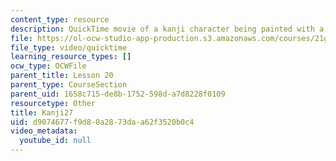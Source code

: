 ```yaml
---
content_type: resource
description: QuickTime movie of a kanji character being painted with a brush.
file: https://ol-ocw-studio-app-production.s3.amazonaws.com/courses/21g-504-japanese-iv-spring-2009/d9074677f9d88a2873daa62f3520b0c4_Kanji27.mov
file_type: video/quicktime
learning_resource_types: []
ocw_type: OCWFile
parent_title: Lesson 20
parent_type: CourseSection
parent_uid: 1658c715-de8b-1752-598d-a7d8228f0109
resourcetype: Other
title: Kanji27
uid: d9074677-f9d8-8a28-73da-a62f3520b0c4
video_metadata:
  youtube_id: null
---
```

